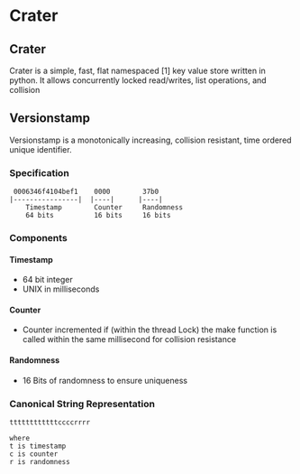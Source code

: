 # Crater

## Crater

Crater is a simple, fast, flat namespaced [1] key value store written in python. It allows concurrently locked read/writes, list operations, and collision

##  Versionstamp

Versionstamp is a monotonically increasing, collision resistant, time ordered unique identifier. 

### Specification

```
 0006346f4104bef1    0000        37b0
|----------------|  |----|      |----|
    Timestamp        Counter     Randomness
    64 bits          16 bits     16 bits
```

### Components

#### Timestamp

* 64 bit integer
* UNIX in milliseconds

#### Counter

* Counter incremented if (within the thread Lock) the make function is called within the same millisecond for collision resistance

#### Randomness

* 16 Bits of randomness to ensure uniqueness

### Canonical  String Representation

```
ttttttttttttccccrrrr 

where 
t is timestamp 
c is counter 
r is randomness 
```

